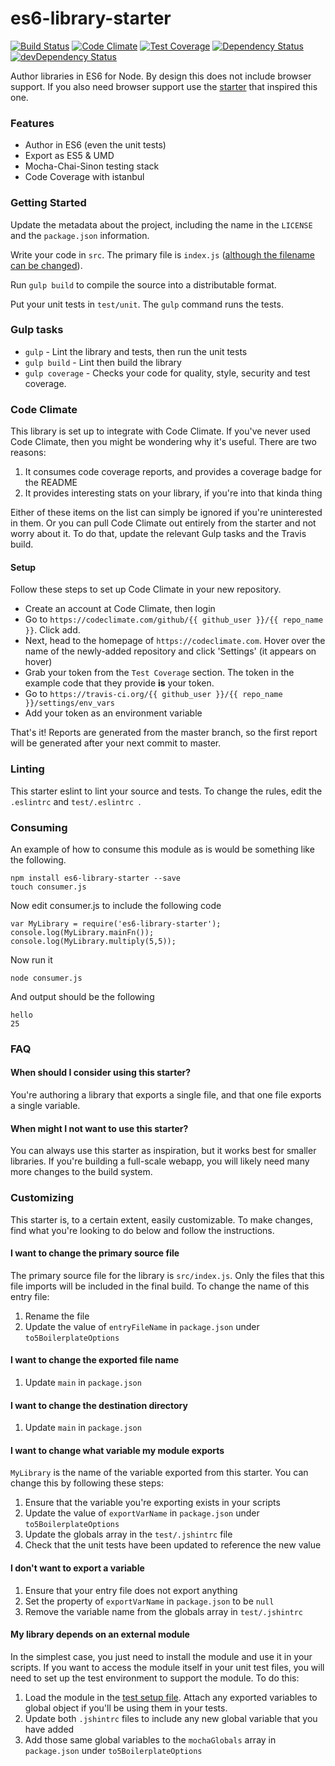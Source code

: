 # es6-library-starter
[![Build Status](https://travis-ci.org/UWFosterIT/es6-library-starter.svg?branch=master)](https://travis-ci.org/UWFosterIT/es6-library-starter)
[![Code Climate](https://codeclimate.com/github/UWFosterIT/es6-library-starter/badges/gpa.svg)](https://codeclimate.com/github/UWFosterIT/es6-library-starter)
[![Test Coverage](https://codeclimate.com/github/UWFosterIT/es6-library-starter/badges/coverage.svg)](https://codeclimate.com/github/UWFosterIT/es6-library-starter)
[![Dependency Status](https://david-dm.org/UWFosterIT/es6-library-starter.svg)](https://david-dm.org/UWFosterIT/es6-library-starter)
[![devDependency Status](https://david-dm.org/UWFosterIT/es6-library-starter/dev-status.svg)](https://david-dm.org/UWFosterIT/es6-library-starter#info=devDependencies)

Author libraries in ES6 for Node. By design this does not include browser support. If you also need browser support use the [starter](https://www.npmjs.com/package/6to5-library-boilerplate) that inspired this one.

### Features

- Author in ES6 (even the unit tests)
- Export as ES5 & UMD
- Mocha-Chai-Sinon testing stack
- Code Coverage with istanbul

### Getting Started

Update the metadata about the project, including the name in the `LICENSE`
and the `package.json` information.

Write your code in `src`. The primary file is `index.js` ([although the filename
can be changed](https://github.com/UWFosterIT/es6-library-starter#i-want-to-change-the-primary-source-file)).

Run `gulp build` to compile the source into a distributable format.

Put your unit tests in `test/unit`. The `gulp` command runs the tests.

### Gulp tasks

- `gulp` - Lint the library and tests, then run the unit tests
- `gulp build` - Lint then build the library
- `gulp coverage` - Checks your code for quality, style, security and test coverage.

### Code Climate

This library is set up to integrate with Code Climate. If you've never used Code Climate, then you might be wondering why it's useful. There are two reasons:

1. It consumes code coverage reports, and provides a coverage badge for the README
2. It provides interesting stats on your library, if you're into that kinda thing

Either of these items on the list can simply be ignored if you're uninterested in them. Or you can pull Code Climate out entirely from the starter and not worry about it. To do that, update the relevant Gulp tasks and the Travis build.

#### Setup

Follow these steps to set up Code Climate in your new repository.

- Create an account at Code Climate, then login
- Go to `https://codeclimate.com/github/{{ github_user }}/{{ repo_name }}`. Click add.
- Next, head to the homepage of `https://codeclimate.com`. Hover over the name of the newly-added repository and click 'Settings' (it appears on hover)
- Grab your token from the `Test Coverage` section. The token in the example code that they provide **is** your token.
- Go to `https://travis-ci.org/{{ github_user }}/{{ repo_name }}/settings/env_vars`
- Add your token as an environment variable

That's it! Reports are generated from the master branch, so the first report will be generated after your next commit to master.

### Linting

This starter eslint to lint your source and tests. To change the rules, edit the `.eslintrc` and `test/.eslintrc `.

### Consuming

An example of how to consume this module as is would be something like the following.

    npm install es6-library-starter --save
    touch consumer.js

Now edit consumer.js to include the following code

    var MyLibrary = require('es6-library-starter');
    console.log(MyLibrary.mainFn());
    console.log(MyLibrary.multiply(5,5));

Now run it

    node consumer.js

And output should be the following

    hello
    25

### FAQ

#### When should I consider using this starter?

You're authoring a library that exports a single file, and that one file
exports a single variable.

#### When might I not want to use this starter?

You can always use this starter as inspiration, but it works best for smaller libraries. If you're building a full-scale webapp, you will likely need many more changes to the build system.

### Customizing

This starter is, to a certain extent, easily customizable. To make changes,
find what you're looking to do below and follow the instructions.

#### I want to change the primary source file

The primary source file for the library is `src/index.js`. Only the files that this file imports will be included in the final build. To change the name of this entry file:

1. Rename the file
2. Update the value of `entryFileName` in `package.json` under `to5BoilerplateOptions`

#### I want to change the exported file name

1. Update `main` in `package.json`

#### I want to change the destination directory

1. Update `main` in `package.json`

#### I want to change what variable my module exports

`MyLibrary` is the name of the variable exported from this starter. You can change this by following these steps:

1. Ensure that the variable you're exporting exists in your scripts
2. Update the value of `exportVarName` in `package.json` under `to5BoilerplateOptions`
3. Update the globals array in the `test/.jshintrc` file
4. Check that the unit tests have been updated to reference the new value

#### I don't want to export a variable

1. Ensure that your entry file does not export anything
2. Set the property of `exportVarName` in `package.json` to be `null`
3. Remove the variable name from the globals array in `test/.jshintrc`

#### My library depends on an external module

In the simplest case, you just need to install the module and use it in your scripts. If you want to access the module itself in your unit test files, you will need to set up the test environment to support the module. To do this:

1. Load the module in the [test setup file](https://github.com/UWFosterIT/es6-library-starter/blob/master/test/setup/setup.js).
  Attach any exported variables to global object if you'll be using them in your tests.
2. Update both `.jshintrc` files to include any new global variable that you have added
3. Add those same global variables to the `mochaGlobals` array in `package.json` under
  `to5BoilerplateOptions`
